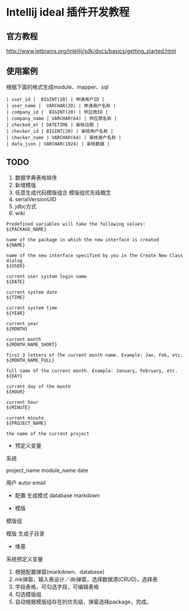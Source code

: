 # Intellij ideal 插件开发教程

## 官方教程
http://www.jetbrains.org/intellij/sdk/docs/basics/getting_started.html


## 使用案例
根据下面的格式生成module、mapper、sql

```
| user_id |  BIGINT(20) | 申请用户ID |
| user_name |  VARCHAR(20) | 申请用户名称 |
| company_id |  BIGINT(20) | 供应商ID |
| company_name | VARCHAR(64) | 供应商名称 |
| checked_at | DATETIME | 审核日期 |
| checker_id | BIGINT(20) | 审核用户名称 |
| checker_name | VARCHAR(64) | 审核用户名称 |
| data_json | VARCHAR(1024) | 审核数据 |
```

## TODO

1. 数据字典表格排序
2. 新增模版
3. 任意生成代码模版组合 模版组优先级概念
4. serialVersionUID
5. jdbc方式
6. wiki

```
Predefined variables will take the following values:
${PACKAGE_NAME}
 
name of the package in which the new interface is created
${NAME}
 
name of the new interface specified by you in the Create New Class dialog
${USER}
 
current user system login name
${DATE}
 
current system date
${TIME}
 
current system time
${YEAR}
 
current year
${MONTH}
 
current month
${MONTH_NAME_SHORT}
 
first 3 letters of the current month name. Example: Jan, Feb, etc.
${MONTH_NAME_FULL}
 
full name of the current month. Example: January, February, etc.
${DAY}
 
current day of the month
${HOUR}
 
current hour
${MINUTE}
 
current minute
${PROJECT_NAME}
 
the name of the current project
```

- 预定义变量

系统

project_name
module_name
date

用户
autor
email

- 配置
生成模式 database markdown    

- 模版

模版组 

模版 生成子目录

- 维基

系统预定义变量


1. 根据配置弹窗(markdown、database)
2. mk弹窗，输入表设计／db弹窗，选择数据源(CRUD)，选择表
3. 字段表格，可勾选字段，可编辑表格
4. 勾选模版组
5. 自动根据模版组存在的优先级，弹窗选择package，完成。